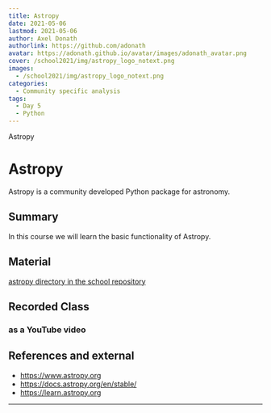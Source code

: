 ```yaml
---
title: Astropy
date: 2021-05-06
lastmod: 2021-05-06
author: Axel Donath
authorlink: https://github.com/adonath
avatar: https://adonath.github.io/avatar/images/adonath_avatar.png
cover: /school2021/img/astropy_logo_notext.png
images:
  - /school2021/img/astropy_logo_notext.png
categories:
  - Community specific analysis
tags:
  - Day 5
  - Python
---
```


Astropy

<!--more-->
<!---->

<!-- Dear instructor:
* The dates at the top of this markdown (.md) document will help order the classes in the portal.
Please, if you don't need to, do not change the one that is now.
* Take into account that there is a feature in the dates: if you use a date in the future, the class will be not visible in the portal until the date you have assigned.
* You can create dedicated folders if you need to.
* But if you simply need to add some pictures, you can use the folder ../static/img/ mentioned at the top as /school2021/img/
-->

<!---->

# Astropy
Astropy is a community developed Python package for astronomy.

## Summary

In this course we will learn the basic functionality of Astropy.

## Material

[astropy directory in the school repository](https://github.com/escape2020/school2021/tree/main/astropy)

## Recorded Class

### as a YouTube video

## References and external
- https://www.astropy.org
- https://docs.astropy.org/en/stable/
- https://learn.astropy.org

---
